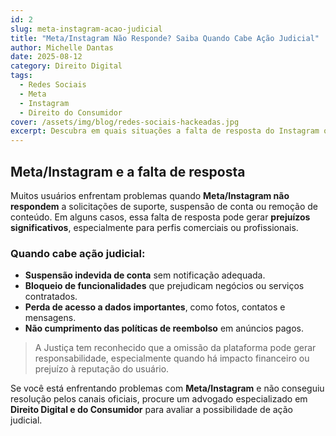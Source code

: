 ```yaml
---
id: 2
slug: meta-instagram-acao-judicial
title: "Meta/Instagram Não Responde? Saiba Quando Cabe Ação Judicial"
author: Michelle Dantas
date: 2025-08-12
category: Direito Digital
tags:
  - Redes Sociais
  - Meta
  - Instagram
  - Direito do Consumidor
cover: /assets/img/blog/redes-sociais-hackeadas.jpg
excerpt: Descubra em quais situações a falta de resposta do Instagram ou Meta pode gerar direito a ação judicial e como agir de forma segura.
---
```


## Meta/Instagram e a falta de resposta

Muitos usuários enfrentam problemas quando **Meta/Instagram não respondem** a solicitações de suporte, suspensão de conta ou remoção de conteúdo. Em alguns casos, essa falta de resposta pode gerar **prejuízos significativos**, especialmente para perfis comerciais ou profissionais.

### Quando cabe ação judicial:

- **Suspensão indevida de conta** sem notificação adequada.  
- **Bloqueio de funcionalidades** que prejudicam negócios ou serviços contratados.  
- **Perda de acesso a dados importantes**, como fotos, contatos e mensagens.  
- **Não cumprimento das políticas de reembolso** em anúncios pagos.  

> A Justiça tem reconhecido que a omissão da plataforma pode gerar responsabilidade, especialmente quando há impacto financeiro ou prejuízo à reputação do usuário.

Se você está enfrentando problemas com **Meta/Instagram** e não conseguiu resolução pelos canais oficiais, procure um advogado especializado em **Direito Digital e do Consumidor** para avaliar a possibilidade de ação judicial.
